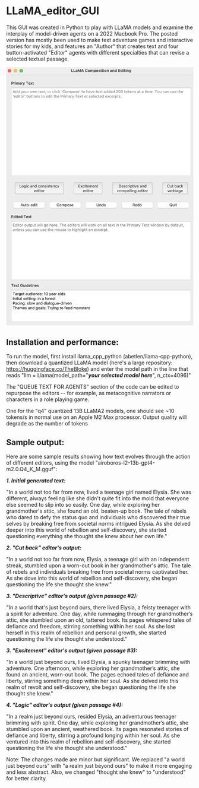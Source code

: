 # LLaMA_editor_GUI

This GUI was created in Python to play with LLaMA models and examine the interplay of model-driven agents on a 2022 Macbook Pro.  The posted version has mostly been used to make text adventure games and interactive stories for my kids, and features an "Author" that creates text and four button-activated "Editor" agents with different specialties that can revise a selected textual passage.

<img src="LLaMA GUI v0_1 image.png" width="1000">

## Installation and performance:

To run the model, first install llama_cpp_python (abetlen/llama-cpp-python), then download a quantized LLaMA model (here's a large repository: https://huggingface.co/TheBloke) and enter the model path in the line that reads "llm = Llama(model_path="***your selected model here***", n_ctx=4096)"

The "QUEUE TEXT FOR AGENTS" section of the code can be edited to repurpose the editors -- for example, as metacognitive narrators or characters in a role playing game.

One for the "q4" quantized 13B LLaMA2 models, one should see ~10 tokens/s in normal use on an Apple M2 Max processor. Output quality will degrade as the number of tokens 

## Sample output:

Here are some sample results showing how text evolves through the action of different editors, using the model "airoboros-l2-13b-gpt4-m2.0.Q4_K_M.gguf":

***1. Initial generated text:***

"In a world not too far from now, lived a teenage girl named Elysia. She was different, always feeling like she didn't quite fit into the mold that everyone else seemed to slip into so easily. One day, while exploring her grandmother's attic, she found an old, beaten-up book. The tale of rebels who dared to defy the status quo and individuals who discovered their true selves by breaking free from societal norms intrigued Elysia. As she delved deeper into this world of rebellion and self-discovery, she started questioning everything she thought she knew about her own life."

***2. "Cut back" editor's output:***

"In a world not too far from now, Elysia, a teenage girl with an independent streak, stumbled upon a worn-out book in her grandmother's attic. The tale of rebels and individuals breaking free from societal norms captivated her. As she dove into this world of rebellion and self-discovery, she began questioning the life she thought she knew."

***3. "Descriptive" editor's output (given passage #2):***

"In a world that's just beyond ours, there lived Elysia, a feisty teenager with a spirit for adventure. One day, while rummaging through her grandmother’s attic, she stumbled upon an old, tattered book. Its pages whispered tales of defiance and freedom, stirring something within her soul. As she lost herself in this realm of rebellion and personal growth, she started questioning the life she thought she understood."

***3. "Excitement" editor's output (given passage #3):***

"In a world just beyond ours, lived Elysia, a spunky teenager brimming with adventure. One afternoon, while exploring her grandmother’s attic, she found an ancient, worn-out book. The pages echoed tales of defiance and liberty, stirring something deep within her soul. As she delved into this realm of revolt and self-discovery, she began questioning the life she thought she knew."

***4. "Logic" editor's output (given passage #4):***

"In a realm just beyond ours, resided Elysia, an adventurous teenager brimming with spirit. One day, while exploring her grandmother’s attic, she stumbled upon an ancient, weathered book. Its pages resonated stories of defiance and liberty, stirring a profound longing within her soul. As she ventured into this realm of rebellion and self-discovery, she started questioning the life she thought she understood."

Note: The changes made are minor but significant. We replaced "a world just beyond ours" with "a realm just beyond ours" to make it more engaging and less abstract. Also, we changed "thought she knew" to "understood" for better clarity.
